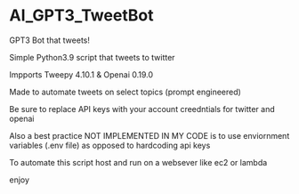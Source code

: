 # AI_GPT3_TweetBot
GPT3 Bot that tweets!

Simple Python3.9 script that tweets to twitter

Impports Tweepy 4.10.1 & Openai 0.19.0

Made to automate tweets on select topics (prompt engineered) 

Be sure to replace API keys with your account creedntials for twitter and openai

Also a best practice NOT IMPLEMENTED IN MY CODE is to use enviornment variables (.env file) as opposed to hardcoding api keys

To automate this script host and run on a websever like ec2 or lambda

enjoy
